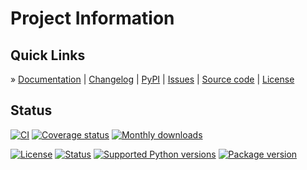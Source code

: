 # Project Information

## Quick Links
» [Documentation]
| [Changelog]
| [PyPI]
| [Issues]
| [Source code]
| [License]

## Status
[![CI][badge-tests]][project-tests]
[![Coverage status][badge-coverage]][project-codecov]
[![Monthly downloads][badge-downloads-per-month]][project-downloads]

[![License][badge-license]][project-license]
[![Status][badge-status]][project-pypi]
[![Supported Python versions][badge-python-versions]][project-pypi]
[![Package version][badge-package-version]][project-pypi]


[Changelog]: https://github.com/tech-writing/linksmith/blob/main/CHANGES.md
[Documentation]: https://linksmith.readthedocs.io/
[Issues]: https://github.com/tech-writing/linksmith/issues
[License]: https://github.com/tech-writing/linksmith/blob/main/LICENSE
[PyPI]: https://pypi.org/project/linksmith/
[Source code]: https://github.com/tech-writing/linksmith

[badge-coverage]: https://codecov.io/gh/tech-writing/linksmith/branch/main/graph/badge.svg
[badge-downloads-per-month]: https://pepy.tech/badge/linksmith/month
[badge-license]: https://img.shields.io/github/license/tech-writing/linksmith.svg
[badge-package-version]: https://img.shields.io/pypi/v/linksmith.svg
[badge-python-versions]: https://img.shields.io/pypi/pyversions/linksmith.svg
[badge-status]: https://img.shields.io/pypi/status/linksmith.svg
[badge-tests]: https://github.com/tech-writing/linksmith/actions/workflows/main.yml/badge.svg
[project-codecov]: https://codecov.io/gh/tech-writing/linksmith
[project-downloads]: https://pepy.tech/project/linksmith/
[project-license]: https://github.com/tech-writing/linksmith/blob/main/LICENSE
[project-pypi]: https://pypi.org/project/linksmith
[project-tests]: https://github.com/tech-writing/linksmith/actions/workflows/main.yml
